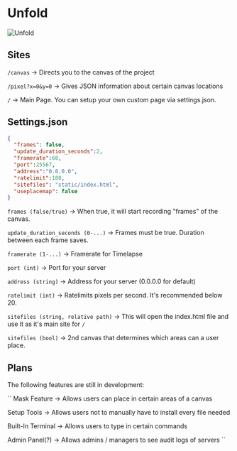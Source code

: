# Unfold
![Unfold](https://user-images.githubusercontent.com/65754609/211249822-1a11e1cc-da8a-4566-9220-d299a98578c3.png)

## Sites
``/canvas`` -> Directs you to the canvas of the project

``/pixel?x=0&y=0`` -> Gives JSON information about certain canvas locations

``/`` -> Main Page. You can setup your own custom page via settings.json. 

## Settings.json
```json
{
  "frames": false,
  "update_duration_seconds":2,
  "framerate":60,
  "port":25567,
  "address":"0.0.0.0",
  "ratelimit":180,
  "sitefiles": "static/index.html",
  "useplacemap": false
}
```

``frames (false/true)`` -> When true, it will start recording "frames" of the canvas.

``update_duration_seconds (0-...)`` -> Frames must be true. Duration between each frame saves.

``framerate (1-...)`` -> Framerate for Timelapse 

``port (int)`` -> Port for your server

``address (string)`` -> Address for your server (0.0.0.0 for default)

``ratelimit (int)`` -> Ratelimits pixels per second. It's recommended below 20.

``sitefiles (string, relative path)`` -> This will open the index.html file and use it as it's main site for ``/``

``sitefiles (bool)`` -> 2nd canvas that determines which areas can a user place. 

## Plans
The following features are still in development:

``
Mask Feature -> Allows users can place in certain areas of a canvas

Setup Tools -> Allows users not to manually have to install every file needed

Built-In Terminal -> Allows users to type in certain commands

Admin Panel(?) -> Allows admins / managers to see audit logs of servers
``
